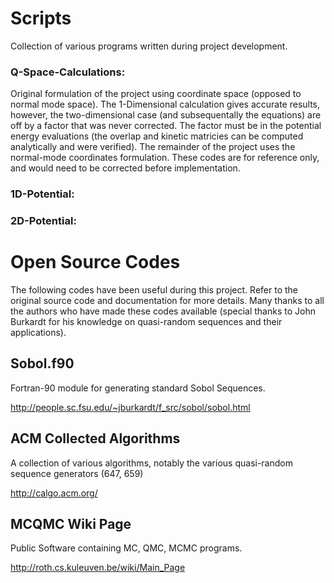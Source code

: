 # Scripts
Collection of various programs written during project development.

### Q-Space-Calculations:
Original formulation of the project using coordinate space (opposed to normal mode space).
The 1-Dimensional calculation gives accurate results, however, the two-dimensional case (and subsequentally the equations) are off by a factor that was never corrected.
The factor must be in the potential energy evaluations (the overlap and kinetic matricies can be computed analytically and were verified).
The remainder of the project uses the normal-mode coordinates formulation. 
These codes are for reference only, and would need to be corrected before implementation. 

### 1D-Potential:

### 2D-Potential:

# Open Source Codes
The following codes have been useful during this project.
Refer to the original source code and documentation for more details.
Many thanks to all the authors who have made these codes available (special thanks to John Burkardt for his knowledge on quasi-random sequences and their applications). 

## Sobol.f90 
Fortran-90 module for generating standard Sobol Sequences. 

http://people.sc.fsu.edu/~jburkardt/f_src/sobol/sobol.html

## ACM Collected Algorithms
A collection of various algorithms, notably the various quasi-random sequence generators (647, 659)

http://calgo.acm.org/ 

## MCQMC Wiki Page
Public Software containing MC, QMC, MCMC programs.

http://roth.cs.kuleuven.be/wiki/Main_Page 
